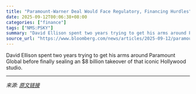 ```yaml
---
title: "Paramount-Warner Deal Would Face Regulatory, Financing Hurdles"
date: 2025-09-12T00:06:38+08:00
categories: ["finance"]
tags: ["NMS:PSKY"]
summary: "David Ellison spent two years trying to get his arms around Paramount Global before finally sealing an $8 billion takeover of that iconic Hollywood studio."
source_url: "https://www.bloomberg.com/news/articles/2025-09-12/paramount-warner-deal-would-hit-regulatory-and-financing-snags"
---
```


David Ellison spent two years trying to get his arms around Paramount Global before finally sealing an $8 billion takeover of that iconic Hollywood studio.

---

*来源: [原文链接](https://www.bloomberg.com/news/articles/2025-09-12/paramount-warner-deal-would-hit-regulatory-and-financing-snags)*
